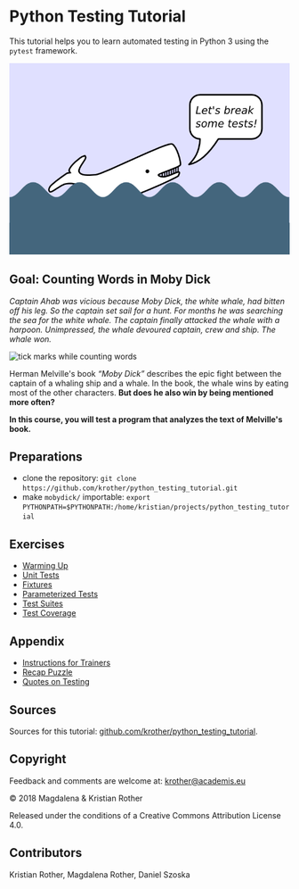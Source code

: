 # Python Testing Tutorial

This tutorial helps you to learn automated testing in Python 3 using the `pytest` framework.

![Moby Dick](images/mobydick.png)

## Goal: Counting Words in Moby Dick

*Captain Ahab was vicious because Moby Dick, the white whale, had bitten off his leg. So the captain set sail for a hunt. For months he was searching the sea for the white whale. The captain finally attacked the whale with a harpoon. Unimpressed, the whale devoured captain, crew and ship. The whale won.*

![tick marks while counting words](../images/counting470.png "Counting words")

Herman Melville's book *“Moby Dick”* describes the epic fight between the captain of a whaling ship and a whale. In the book, the whale wins by eating most of the other characters. **But does he also win by being mentioned more often?**

**In this course, you will test a program that analyzes the text of Melville's book.**


## Preparations

* clone the repository: `git clone https://github.com/krother/python_testing_tutorial.git`
* make `mobydick/` importable: `export PYTHONPATH=$PYTHONPATH:/home/kristian/projects/python_testing_tutorial`

## Exercises

* [Warming Up](articles/icebreaker_question.md)
* [Unit Tests](articles/unit_tests.md)
* [Fixtures](articles/fixtures.md)
* [Parameterized Tests](articles/parameterized.md)
* [Test Suites](articles/test_suites.md)
* [Test Coverage](articles/test_coverage.md)

## Appendix

* [Instructions for Trainers](articles/instructions_for_trainers.md)
* [Recap Puzzle](articles/find_pairs.md)
* [Quotes on Testing](articles/quotes.md)


## Sources

Sources for this tutorial: [github.com/krother/python_testing_tutorial](https://github.com/krother/python_testing_tutorial).

## Copyright

Feedback and comments are welcome at: [krother@academis.eu](mailto:krother@academis.eu)

© 2018 Magdalena & Kristian Rother

Released under the conditions of a Creative Commons
Attribution License 4.0.

## Contributors

Kristian Rother, Magdalena Rother, Daniel Szoska
